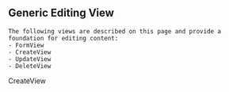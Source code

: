 ## Generic Editing View
```text
The following views are described on this page and provide a foundation for editing content:
- FormView
- CreateView
- UpdateView 
- DeleteView
```

CreateView
```text

```
